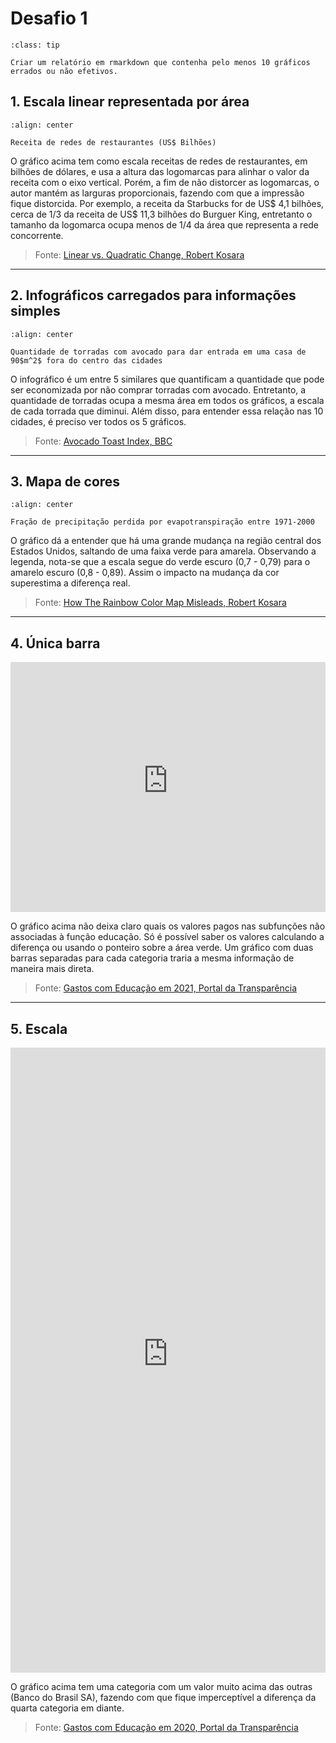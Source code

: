 # Desafio 1

```{admonition} Desafio
:class: tip

Criar um relatório em rmarkdown que contenha pelo menos 10 gráficos errados ou não efetivos.
```

## 1. Escala linear representada por área

```{figure} http://eagereyes.org/media/2008/FastFood.jpg
:align: center

Receita de redes de restaurantes (US$ Bilhões)
```

O gráfico acima tem como escala receitas de redes de restaurantes, em bilhões de dólares, e usa a altura das logomarcas para alinhar o valor da receita com o eixo vertical. Porém, a fim de não distorcer as logomarcas, o autor mantém as larguras proporcionais, fazendo com que a impressão fique distorcida. Por exemplo, a receita da Starbucks for de US\$ 4,1 bilhões, cerca de 1/3 da receita de US\$ 11,3 bilhões do Burguer King, entretanto o tamanho da logomarca ocupa menos de 1/4 da área que representa a rede concorrente.

> Fonte: [Linear vs. Quadratic Change, Robert Kosara](https://eagereyes.org/blog/2008/linear-vs-quadratic-change)

---

## 2. Infográficos carregados para informações simples

```{figure} https://ychef.files.bbci.co.uk/1600x900/p054jykn.png
:align: center

Quantidade de torradas com avocado para dar entrada em uma casa de 90$m^2$ fora do centro das cidades
```

O infográfico é um entre 5 similares que quantificam a quantidade que pode ser economizada por não comprar torradas com avocado. Entretanto, a quantidade de torradas ocupa a mesma área em todos os gráficos, a escala de cada torrada que diminui. Além disso, para entender essa relação nas 10 cidades, é preciso ver todos os 5 gráficos.

> Fonte: [Avocado Toast Index, BBC](https://www.bbc.com/worklife/article/20170530-the-avocado-toast-index-how-many-breakfasts-to-buy-a-house)

---

## 3. Mapa de cores

```{figure} https://eagereyes.org/wp-content/uploads/2013/07/evapotranspiration-map-600x483.jpg
:align: center

Fração de precipitação perdida por evapotranspiração entre 1971-2000
```

O gráfico dá a entender que há uma grande mudança na região central dos Estados Unidos, saltando de uma faixa verde para amarela. Observando a legenda, nota-se que a escala segue do verde escuro (0,7 - 0,79) para o amarelo escuro (0,8 - 0,89). Assim o impacto na mudança da cor superestima a diferença real.

> Fonte: [How The Rainbow Color Map Misleads, Robert Kosara](https://eagereyes.org/basics/rainbow-color-map)

---

## 4. Única barra

<iframe src="https://www.portaltransparencia.gov.br/graficos/embed/funcao-especifica/visao-geral/barras-horizontais-empilhada?ano=2021&codigoFuncao=12&titulo=Vis%C3%A3o%20geral%20da%20distribui%C3%A7%C3%A3o%20por%20sub%C3%A1rea%20(subfun%C3%A7%C3%A3o)" width="100%" height="400px" frameborder="0" style="border:0" allowfullscreen></iframe>

O gráfico acima não deixa claro quais os valores pagos nas subfunções não associadas à função educação. Só é possível saber os valores calculando a diferença ou usando o ponteiro sobre a área verde. Um gráfico com duas barras separadas para cada categoria traria a mesma informação de maneira mais direta.

> Fonte: [Gastos com Educação em 2021, Portal da Transparência](https://www.portaltransparencia.gov.br/graficos/funcao-especifica/visao-geral/barras-horizontais-empilhada?ano=2021&codigoFuncao=12&titulo=Vis%C3%A3o%20geral%20da%20distribui%C3%A7%C3%A3o%20por%20sub%C3%A1rea%20(subfun%C3%A7%C3%A3o))

---

## 5. Escala

<iframe src="https://www.portaltransparencia.gov.br/graficos/embed/funcao-especifica/pessoa/barras-horizontais?ano=2020&codigoFuncao=12&titulo=Maiores%20Favorecidos" width="100%" height="1000px" frameborder="0" style="border:0" allowfullscreen></iframe>

O gráfico acima tem uma categoria com um valor muito acima das outras (Banco do Brasil SA), fazendo com que fique imperceptível a diferença da quarta categoria em diante.

> Fonte: [Gastos com Educação em 2020, Portal da Transparência](https://www.portaltransparencia.gov.br/graficos/funcao-especifica/pessoa/barras-horizontais?ano=2020&codigoFuncao=12&titulo=Maiores%20Favorecidos)